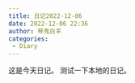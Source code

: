 ```yaml
---
title: 日记2022-12-06
date: 2022-12-06 22:36
author: 琴鬼白羊
categories:
 - Diary
---
```


这是今天日记。
测试一下本地的日记。
